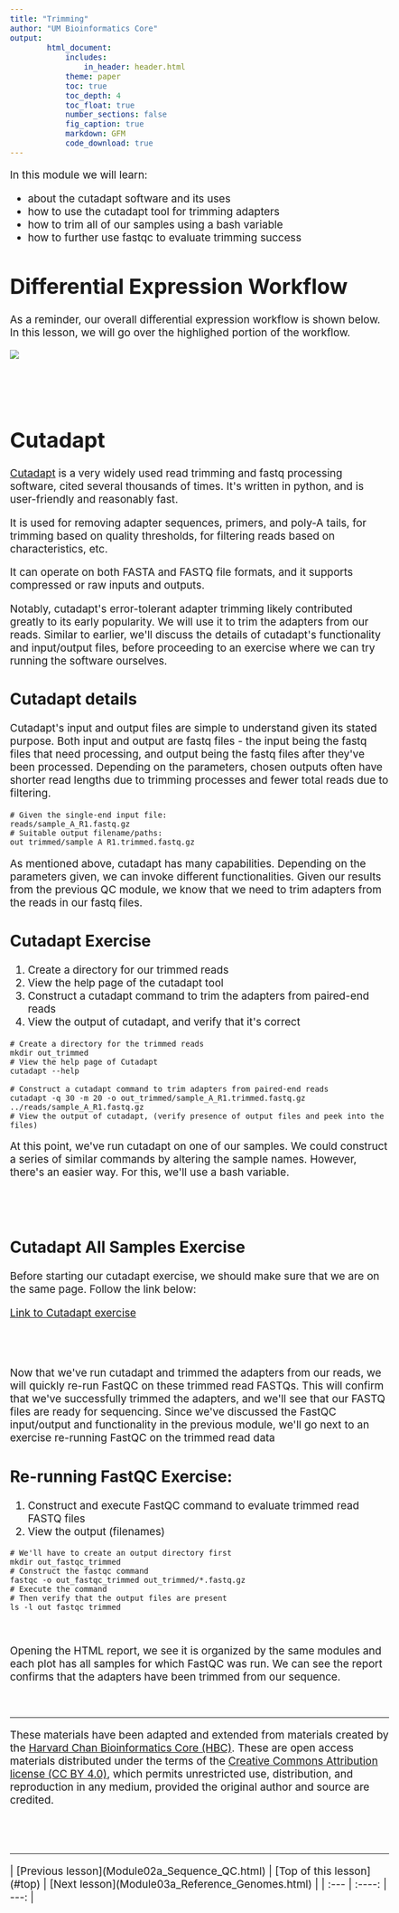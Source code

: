 ```yaml
---
title: "Trimming"
author: "UM Bioinformatics Core"
output:
        html_document:
            includes:
                in_header: header.html
            theme: paper
            toc: true
            toc_depth: 4
            toc_float: true
            number_sections: false
            fig_caption: true
            markdown: GFM
            code_download: true
---
```

<style type="text/css">
body{ /* Normal  */
      font-size: 14pt;
  }
pre {
  font-size: 12pt
}
</style>

In this module we will learn:

* about the cutadapt software and its uses
* how to use the cutadapt tool for trimming adapters
* how to trim all of our samples using a bash variable
* how to further use fastqc to evaluate trimming success

# Differential Expression Workflow

As a reminder, our overall differential expression workflow is shown below. In this lesson, we will go over the highlighed portion of the workflow.

![](images/wayfinder/wayfinder-Trimming.png)
<br>
<br>
<br>
<br>

# Cutadapt

[Cutadapt](https://cutadapt.readthedocs.io/en/stable/) is a very widely used read trimming and fastq processing software, cited several thousands of times. It's written in python, and is user-friendly and reasonably fast.

It is used for removing adapter sequences, primers, and poly-A tails, for trimming based on quality thresholds, for filtering reads based on characteristics, etc.

It can operate on both FASTA and FASTQ file formats, and it supports compressed or raw inputs and outputs.

Notably, cutadapt's error-tolerant adapter trimming likely contributed greatly to its early popularity. We will use it to trim the adapters from our reads. Similar to earlier, we'll discuss the details of cutadapt's functionality and input/output files, before proceeding to an exercise where we can try running the software ourselves.


## Cutadapt details

Cutadapt's input and output files are simple to understand given its stated purpose. Both input and output are fastq files - the input being the fastq files that need processing, and output being the fastq files after they've been processed. Depending on the parameters, chosen outputs often have shorter read lengths due to trimming processes and fewer total reads due to filtering.


    # Given the single-end input file:
    reads/sample_A_R1.fastq.gz
    # Suitable output filename/paths:
    out_trimmed/sample_A_R1.trimmed.fastq.gz


As mentioned above, cutadapt has many capabilities. Depending on the parameters given, we can invoke different functionalities. Given our results from the previous QC module, we know that we need to trim adapters from the reads in our fastq files.


## Cutadapt Exercise

1. Create a directory for our trimmed reads
2. View the help page of the cutadapt tool
3. Construct a cutadapt command to trim the adapters from paired-end reads
4. View the output of cutadapt, and verify that it's correct

```
# Create a directory for the trimmed reads
mkdir out_trimmed
# View the help page of Cutadapt
cutadapt --help

# Construct a cutadapt command to trim adapters from paired-end reads
cutadapt -q 30 -m 20 -o out_trimmed/sample_A_R1.trimmed.fastq.gz ../reads/sample_A_R1.fastq.gz
# View the output of cutadapt, (verify presence of output files and peek into the files)
```

At this point, we've run cutadapt on one of our samples. We could construct a series of similar commands by altering the sample names. However, there's an easier way. For this, we'll use a bash variable.

<br>
<br>

## Cutadapt All Samples Exercise

Before starting our cutadapt exercise, we should make sure that we are on the same page. Follow the link below:

[Link to Cutadapt exercise](Module02b_breakout01_ex.html)

<br>
<br>

Now that we've run cutadapt and trimmed the adapters from our reads, we will quickly re-run FastQC on these trimmed read FASTQs. This will confirm that we've successfully trimmed the adapters, and we'll see that our FASTQ files are ready for sequencing. Since we've discussed the FastQC input/output and functionality in the previous module, we'll go next to an exercise re-running FastQC on the trimmed read data

## Re-running FastQC Exercise:

1. Construct and execute FastQC command to evaluate trimmed read FASTQ files
2. View the output (filenames)

```
# We'll have to create an output directory first
mkdir out_fastqc_trimmed
# Construct the fastqc command
fastqc -o out_fastqc_trimmed out_trimmed/*.fastq.gz
# Execute the command
# Then verify that the output files are present
ls -l out_fastqc_trimmed
```

<br>

Opening the HTML report, we see it is organized by the same modules and each plot has all samples for which FastQC was run. We can see the report confirms that the adapters have been trimmed from our sequence.

<br>

---

These materials have been adapted and extended from materials created by the [Harvard Chan Bioinformatics Core (HBC)](http://bioinformatics.sph.harvard.edu/). These are open access materials distributed under the terms of the [Creative Commons Attribution license (CC BY 4.0)](http://creativecommons.org/licenses/by/4.0/), which permits unrestricted use, distribution, and reproduction in any medium, provided the original author and source are credited.

<br/>
<br/>
<hr/>
| [Previous lesson](Module02a_Sequence_QC.html) | [Top of this lesson](#top) | [Next lesson](Module03a_Reference_Genomes.html) |
| :--- | :----: | ---: |
